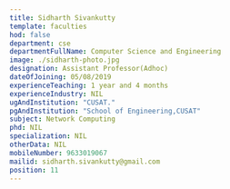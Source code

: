 ```yaml
---
title: Sidharth Sivankutty
template: faculties
hod: false
department: cse
departmentFullName: Computer Science and Engineering
image: ./sidharth-photo.jpg
designation: Assistant Professor(Adhoc)
dateOfJoining: 05/08/2019
experienceTeaching: 1 year and 4 months
experienceIndustry: NIL
ugAndInstitution: "CUSAT."
pgAndInstitution: "School of Engineering,CUSAT"
subject: Network Computing
phd: NIL
specialization: NIL
otherData: NIL
mobileNumber: 9633019067
mailid: sidharth.sivankutty@gmail.com
position: 11
---
```

